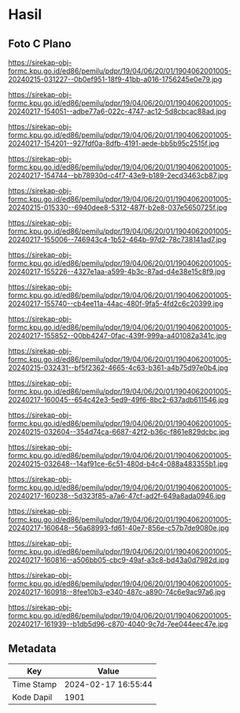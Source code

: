 # Hasil

## Foto C Plano

https://sirekap-obj-formc.kpu.go.id/ed86/pemilu/pdpr/19/04/06/20/01/1904062001005-20240215-031227--0b0ef951-18f9-41bb-a016-1756245e0e79.jpg

https://sirekap-obj-formc.kpu.go.id/ed86/pemilu/pdpr/19/04/06/20/01/1904062001005-20240217-154051--adbe77a6-022c-4747-ac12-5d8cbcac88ad.jpg

https://sirekap-obj-formc.kpu.go.id/ed86/pemilu/pdpr/19/04/06/20/01/1904062001005-20240217-154201--927fdf0a-8dfb-4191-aede-bb5b95c2515f.jpg

https://sirekap-obj-formc.kpu.go.id/ed86/pemilu/pdpr/19/04/06/20/01/1904062001005-20240217-154744--bb78930d-c4f7-43e9-b189-2ecd3463cb87.jpg

https://sirekap-obj-formc.kpu.go.id/ed86/pemilu/pdpr/19/04/06/20/01/1904062001005-20240215-015330--6940dee8-5312-487f-b2e8-037e5650725f.jpg

https://sirekap-obj-formc.kpu.go.id/ed86/pemilu/pdpr/19/04/06/20/01/1904062001005-20240217-155006--746943c4-1b52-464b-97d2-78c738141ad7.jpg

https://sirekap-obj-formc.kpu.go.id/ed86/pemilu/pdpr/19/04/06/20/01/1904062001005-20240217-155226--4327e1aa-a599-4b3c-87ad-d4e38e15c8f9.jpg

https://sirekap-obj-formc.kpu.go.id/ed86/pemilu/pdpr/19/04/06/20/01/1904062001005-20240217-155740--cb4ee11a-44ac-480f-9fa5-4fd2c6c20399.jpg

https://sirekap-obj-formc.kpu.go.id/ed86/pemilu/pdpr/19/04/06/20/01/1904062001005-20240217-155852--00bb4247-0fac-439f-999a-a401082a341c.jpg

https://sirekap-obj-formc.kpu.go.id/ed86/pemilu/pdpr/19/04/06/20/01/1904062001005-20240215-032431--bf5f2362-4665-4c63-b361-a4b75d97e0b4.jpg

https://sirekap-obj-formc.kpu.go.id/ed86/pemilu/pdpr/19/04/06/20/01/1904062001005-20240217-160045--654c42e3-5ed9-49f6-8bc2-637adb611546.jpg

https://sirekap-obj-formc.kpu.go.id/ed86/pemilu/pdpr/19/04/06/20/01/1904062001005-20240215-032604--354d74ca-6687-42f2-b36c-f861e829dcbc.jpg

https://sirekap-obj-formc.kpu.go.id/ed86/pemilu/pdpr/19/04/06/20/01/1904062001005-20240215-032648--14af91ce-6c51-480d-b4c4-088a483355b1.jpg

https://sirekap-obj-formc.kpu.go.id/ed86/pemilu/pdpr/19/04/06/20/01/1904062001005-20240217-160238--5d323f85-a7a6-47cf-ad2f-649a8ada0946.jpg

https://sirekap-obj-formc.kpu.go.id/ed86/pemilu/pdpr/19/04/06/20/01/1904062001005-20240217-160648--56a68993-fd61-40e7-856e-c57b7de9080e.jpg

https://sirekap-obj-formc.kpu.go.id/ed86/pemilu/pdpr/19/04/06/20/01/1904062001005-20240217-160816--a506bb05-cbc9-49af-a3c8-bd43a0d7982d.jpg

https://sirekap-obj-formc.kpu.go.id/ed86/pemilu/pdpr/19/04/06/20/01/1904062001005-20240217-160918--8fee10b3-e340-487c-a890-74c6e9ac97a6.jpg

https://sirekap-obj-formc.kpu.go.id/ed86/pemilu/pdpr/19/04/06/20/01/1904062001005-20240217-161939--b1db5d96-c870-4040-9c7d-7ee044eec47e.jpg


## Metadata

| Key        | Value               |
| ---------- | ------------------- |
| Time Stamp | 2024-02-17 16:55:44 |
| Kode Dapil | 1901                |



